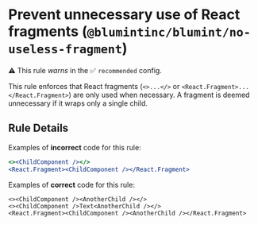 # Prevent unnecessary use of React fragments (`@blumintinc/blumint/no-useless-fragment`)

⚠️ This rule _warns_ in the ✅ `recommended` config.

<!-- end auto-generated rule header -->

This rule enforces that React fragments (`<>...</>` or `<React.Fragment>...</React.Fragment>`) are only used when necessary. A fragment is deemed unnecessary if it wraps only a single child.

## Rule Details

Examples of **incorrect** code for this rule:

```jsx
<><ChildComponent /></>
<React.Fragment><ChildComponent /></React.Fragment>
```

Examples of **correct** code for this rule:

```
<><ChildComponent /><AnotherChild /></>
<><ChildComponent />Text<AnotherChild /></>
<React.Fragment><ChildComponent /><AnotherChild /></React.Fragment>
```

